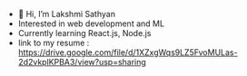 - 👋 Hi, I’m Lakshmi Sathyan
- Interested in web development and ML 
- Currently learning React.js, Node.js 
- link to my resume : https://drive.google.com/file/d/1XZxgWqs9LZ5FvoMULas-2d2vkplKPBA3/view?usp=sharing


